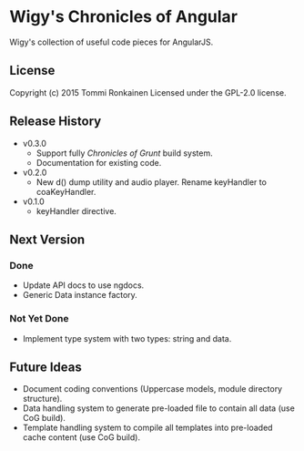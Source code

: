 # Wigy's Chronicles of Angular

Wigy's collection of useful code pieces for AngularJS.

## License

Copyright (c) 2015 Tommi Ronkainen
Licensed under the GPL-2.0 license.

## Release History

* v0.3.0
    - Support fully *Chronicles of Grunt* build system.
    - Documentation for existing code.
* v0.2.0
    - New d() dump utility and audio player. Rename keyHandler to coaKeyHandler.
* v0.1.0
    - keyHandler directive.

## Next Version

### Done

* Update API docs to use ngdocs.
* Generic Data instance factory.

### Not Yet Done

* Implement type system with two types: string and data.

## Future Ideas

* Document coding conventions (Uppercase models, module directory structure).
* Data handling system to generate pre-loaded file to contain all data (use CoG build).
* Template handling system to compile all templates into pre-loaded cache content (use CoG build).
